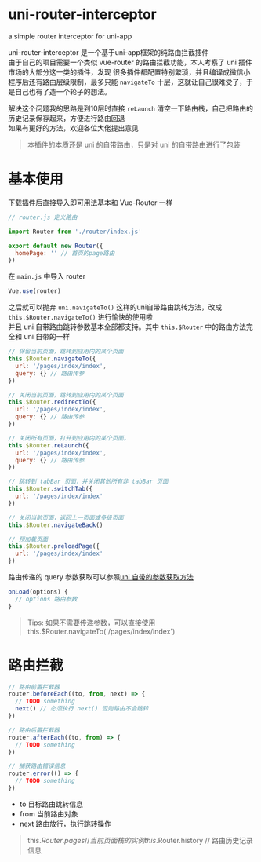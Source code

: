 # uni-router-interceptor
a simple router interceptor for uni-app

uni-router-interceptor 是一个基于uni-app框架的纯路由拦截插件  
由于自己的项目需要一个类似 vue-router 的路由拦截功能，本人考察了 uni 插件市场的大部分这一类的插件，发现
很多插件都配置特别繁琐，并且编译成微信小程序后还有路由层级限制，最多只能  `navigateTo` 十层，这就让自己很难受了，于是自己也有了造一个轮子的想法。  


解决这个问题我的思路是到10层时直接 `reLaunch` 清空一下路由栈，自己把路由的历史记录保存起来，方便进行路由回退  
如果有更好的方法，欢迎各位大佬提出意见

> 本插件的本质还是 uni 的自带路由，只是对 uni 的自带路由进行了包装  

# 基本使用  
下载插件后直接导入即可用法基本和 Vue-Router 一样

```javascript
// router.js 定义路由

import Router from './router/index.js'

export default new Router({
  homePage: '' // 首页的page路由
})
```

在 `main.js` 中导入 router

```javascript
Vue.use(router)
```

之后就可以抛弃 `uni.navigateTo()` 这样的uni自带路由跳转方法，改成 `this.$Router.navigateTo()` 进行愉快的使用啦  
并且 uni 自带路由跳转参数基本全部都支持。其中 `this.$Router` 中的路由方法完全和 uni 自带的一样  

```javascript
// 保留当前页面，跳转到应用内的某个页面
this.$Router.navigateTo({
  url: '/pages/index/index',
  query: {} // 路由传参
})

// 关闭当前页面，跳转到应用内的某个页面
this.$Router.redirectTo({
  url: '/pages/index/index',
  query: {} // 路由传参
})

// 关闭所有页面，打开到应用内的某个页面。
this.$Router.reLaunch({
  url: '/pages/index/index',
  query: {} // 路由传参
})

// 跳转到 tabBar 页面，并关闭其他所有非 tabBar 页面
this.$Router.switchTab({
  url: '/pages/index/index'
})

// 关闭当前页面，返回上一页面或多级页面
this.$Router.navigateBack()

// 预加载页面
this.$Router.preloadPage({
  url: '/pages/index/index'
})
```

路由传递的 query 参数获取可以参照[uni 自带的参数获取方法](https://uniapp.dcloud.io/collocation/frame/lifecycle?id=%e9%a1%b5%e9%9d%a2%e7%94%9f%e5%91%bd%e5%91%a8%e6%9c%9f)

```javascript
onLoad(options) {
  // options 路由参数
}
```

> Tips: 如果不需要传递参数，可以直接使用 this.$Router.navigateTo('/pages/index/index')

# 路由拦截  

```javascript
// 路由前置拦截器
router.beforeEach((to, from, next) => {
  // TODO something
  next() // 必须执行 next() 否则路由不会跳转
})

// 路由后置拦截器
router.afterEach((to, from) => {
  // TODO something
})

// 捕获路由错误信息
router.error(() => {
  // TODO something
})
```

* to 目标路由跳转信息
* from 当前路由对象
* next 路由放行，执行跳转操作

> this.$Router.pages // 当前页面栈的实例  
> this.$Router.history // 路由历史记录信息
